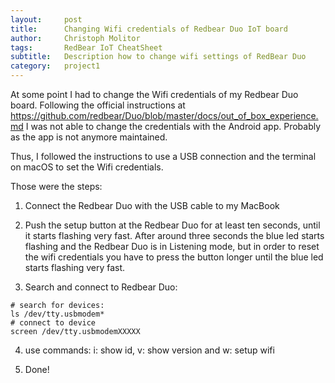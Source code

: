 ```yaml
---
layout:     post
title:      Changing Wifi credentials of Redbear Duo IoT board
author:     Christoph Molitor
tags: 		RedBear IoT CheatSheet
subtitle:  	Description how to change wifi settings of RedBear Duo
category:  	project1
---
```

<!-- Start Writing Below in Markdown -->

At some point I had to change the Wifi credentials of my Redbear Duo board. Following the official instructions at https://github.com/redbear/Duo/blob/master/docs/out_of_box_experience.md I was not able to change the credentials with the Android app. Probably as the app is not anymore maintained.

Thus, I followed the instructions to use a USB connection and the terminal on macOS to set the Wifi credentials.

Those were the steps:

1) Connect the Redbear Duo with the USB cable to my MacBook

2) Push the setup button at the Redbear Duo for at least ten seconds, until it starts flashing very fast. After around three seconds the blue led starts flashing and the Redbear Duo is in Listening mode, but in order to reset the wifi credentials you have to press the button longer until the blue led starts flashing very fast.

3) Search and connect to Redbear Duo:

```
# search for devices:
ls /dev/tty.usbmodem*
# connect to device
screen /dev/tty.usbmodemXXXXX
```

4) use commands: i: show id, v: show version and w: setup wifi

5) Done!
